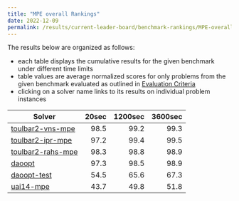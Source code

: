 ```yaml
---
title: "MPE overall Rankings"
date: 2022-12-09
permalink: /results/current-leader-board/benchmark-rankings/MPE-overall-rankings
---
```




The results below are organized as follows:
- each table displays the cumulative results for the given benchmark under different time limits
- table values are average normalized scores for only problems from the given benchmark evaluated as outlined in [Evaluation Criteria](https://uaicompetition.github.io/uci-2022/results/evaluation-criteria/)
- clicking on a solver name links to its results on individual problem instances


|                              Solver                               | 20sec | 1200sec | 3600sec |
| ----------------------------------------------------------------- | ----: | ------: | ------: |
| [toulbar2-vns-mpe](../solver-scores/toulbar2-vns-mpe-scores.md)   |  98.5 |    99.2 |    99.3 |
| [toulbar2-ipr-mpe](../solver-scores/toulbar2-ipr-mpe-scores.md)   |  97.2 |    99.4 |    99.5 |
| [toulbar2-rahs-mpe](../solver-scores/toulbar2-rahs-mpe-scores.md) |  98.3 |    98.8 |    98.9 |
| [daoopt](../solver-scores/daoopt-scores.md)                       |  97.3 |    98.5 |    98.9 |
| [daoopt-test](../solver-scores/daoopt-test-scores.md)             |  54.5 |    65.6 |    67.3 |
| [uai14-mpe](../solver-scores/uai14-mpe-scores.md)                 |  43.7 |    49.8 |    51.8 |

